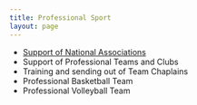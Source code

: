```yaml
---
title: Professional Sport
layout: page
---
```

- <a href="/pages/programmes/national-associations">Support of National Associations</a>
- Support of Professional Teams and Clubs
- Training and sending out of Team Chaplains
- Professional Basketball Team
- Professional Volleyball Team
